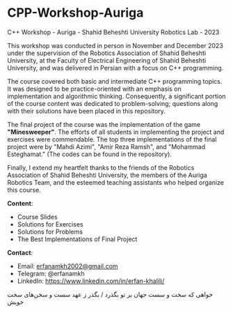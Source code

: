 # CPP-Workshop-Auriga
C++ Workshop - Auriga - Shahid Beheshti University Robotics Lab - 2023

This workshop was conducted in person in November and December 2023 under the supervision of the Robotics Association of Shahid Beheshti University, at the Faculty of Electrical Engineering of Shahid Beheshti University, and was delivered in Persian with a focus on C++ programming.

The course covered both basic and intermediate C++ programming topics. It was designed to be practice-oriented with an emphasis on implementation and algorithmic thinking. Consequently, a significant portion of the course content was dedicated to problem-solving; questions along with their solutions have been placed in this repository.

The final project of the course was the implementation of the game **"Minesweeper"**. The efforts of all students in implementing the project and exercises were commendable. The top three implementations of the final project were by "Mahdi Azimi", "Amir Reza Ramsh", and "Mohammad Esteghamat." (The codes can be found in the repository).

Finally, I extend my heartfelt thanks to the friends of the Robotics Association of Shahid Beheshti University, the members of the Auriga Robotics Team, and the esteemed teaching assistants who helped organize this course.



**Content**:
- Course Slides
- Solutions for Exercises
- Solutions for Problems
- The Best Implementations of Final Project



**Contact**: 
- Email: erfanamkh2002@gmail.com
- Telegram: @erfanamkh
- LinkedIn: https://www.linkedin.com/in/erfan-khalili/




خواهی که سخت و سست جهان بر تو بگذرد / بگذر ز عهد سست و سخن‌های سخت خویش
